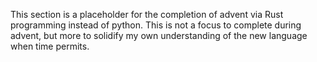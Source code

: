 This section is a placeholder for the completion of advent via Rust programming instead of python. This is not a focus to complete during advent, but more to solidify my own understanding of the new language when time permits.